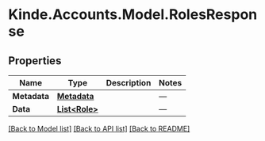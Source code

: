 # Kinde.Accounts.Model.RolesResponse

## Properties

Name | Type | Description | Notes
------------ | ------------- | ------------- | -------------
**Metadata** | [**Metadata**](Metadata.md) |  | —
**Data** | [**List&lt;Role&gt;**](Role.md) |  | — 

[[Back to Model list]](../README.md#documentation-for-models) [[Back to API list]](../README.md#documentation-for-api-endpoints) [[Back to README]](../README.md)

